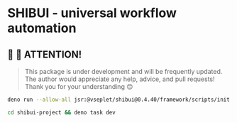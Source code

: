 # SHIBUI - universal workflow automation

## 👋 👋 ATTENTION!

> This package is under development and will be frequently updated. The author
> would appreciate any help, advice, and pull requests! Thank you for your
> understanding 😊

```sh
deno run --allow-all jsr:@vseplet/shibui@0.4.40/framework/scripts/init
```

```sh
cd shibui-project && deno task dev
```
